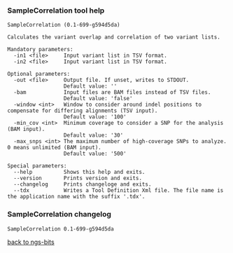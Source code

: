 ### SampleCorrelation tool help
	SampleCorrelation (0.1-699-g594d5da)
	
	Calculates the variant overlap and correlation of two variant lists.
	
	Mandatory parameters:
	  -in1 <file>     Input variant list in TSV format.
	  -in2 <file>     Input variant list in TSV format.
	
	Optional parameters:
	  -out <file>     Output file. If unset, writes to STDOUT.
	                  Default value: ''
	  -bam            Input files are BAM files instead of TSV files.
	                  Default value: 'false'
	  -window <int>   Window to consider around indel positions to compensate for differing alignments (TSV input).
	                  Default value: '100'
	  -min_cov <int>  Minimum coverage to consider a SNP for the analysis (BAM input).
	                  Default value: '30'
	  -max_snps <int> The maximum number of high-coverage SNPs to analyze. 0 means unlimited (BAM input).
	                  Default value: '500'
	
	Special parameters:
	  --help          Shows this help and exits.
	  --version       Prints version and exits.
	  --changelog     Prints changeloge and exits.
	  --tdx           Writes a Tool Definition Xml file. The file name is the application name with the suffix '.tdx'.
	
### SampleCorrelation changelog
	SampleCorrelation 0.1-699-g594d5da
	
[back to ngs-bits](https://github.com/imgag/ngs-bits)